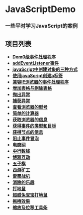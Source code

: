 # JavaScriptDemo

### 一些平时学习JavaScript的案例

## 项目列表

- **[Dom0级事件处理程序](http://meishadevs.com/JavaScriptDemo/Dom0级事件处理程序)**
- **[addEventListener事件](http://meishadevs.com/JavaScriptDemo/addEventListener事件)**
- **[javaScript中创建对象的三种方式](http://meishadevs.com/JavaScriptDemo/javaScript中创建对象的三种方式)**
- **[使用javaScript创建a标签](http://meishadevs.com/JavaScriptDemo/使用javaScript创建a标签)**
- **[兼容IE浏览器的事件处理程序](http://meishadevs.com/JavaScriptDemo/兼容IE浏览器的事件处理程序)**
- **[增加表格与删除表格](http://meishadevs.com/JavaScriptDemo/增加表格与删除表格)**
- **[抛出异常](http://meishadevs.com/JavaScriptDemo/抛出异常)**
- **[捕获异常](http://meishadevs.com/JavaScriptDemo/捕获异常)**
- **[查看浏览器的型号](http://meishadevs.com/JavaScriptDemo/查看浏览器的型号)**
- **[简单的计算器](http://meishadevs.com/JavaScriptDemo/简单的计算器)**
- **[获取浏览器的信息](http://meishadevs.com/JavaScriptDemo/获取浏览器的信息)**
- **[获得事件的类型和目标](http://meishadevs.com/JavaScriptDemo/获得事件的类型和目标)**
- **[获得节点的信息](http://meishadevs.com/JavaScriptDemo/获得节点的信息)**
- **[阻止事件冒泡](http://meishadevs.com/JavaScriptDemo/阻止事件冒泡)**
- **[电商网](http://meishadevs.com/dswz/index.html#/)**
- **[中行数钱](http://meishadevs.com/CountMoney/#/)**
- **[博雅互动](http://meishadevs.com/boyaa/)**
- **[五子棋](http://meishadevs.com/gomoku/)**
- **[西游矿工](http://meishadevs.com/GoldMiner/html5/)**
- **[雷霆战机](http://meishadevs.com/HtmlDemo/plan/)**
- **[消除的乐趣](http://meishadevs.com/HtmlDemo/fruit/)**
- **[打地鼠](http://meishadevs.com/HtmlDemo/mouse/)**
- **[超威兔宝宝打地鼠](http://meishadevs.com/HtmlDemo/hamster/)**
- **[拖拽效果](http://meishadevs.com/JavaScriptDemo/%E6%8B%96%E6%8B%BD%E6%95%88%E6%9E%9C)**
- **[缩放及位移工具条](http://meishadevs.com/JavaScriptDemo/%E7%BC%A9%E6%94%BE%E5%8F%8A%E4%BD%8D%E7%A7%BB%E5%B7%A5%E5%85%B7%E6%9D%A1/)**
